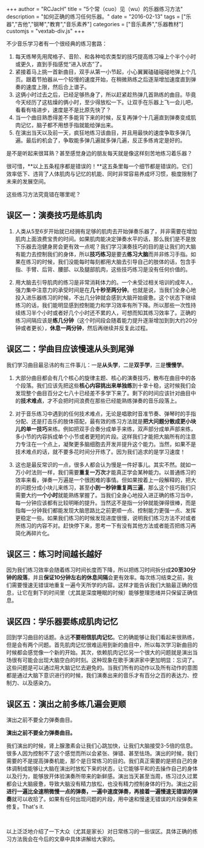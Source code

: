 +++
author = "RCJacH"
title =  "5个常（cuo）见（wu）的乐器练习方法"
description = "如何正确的练习任何乐器。"
date = "2016-02-13"
tags = ["乐器","吉他","钢琴","教育","音乐素养"]
categories = ["音乐素养","乐器教材"]
customjs = "vextab-div.js"
+++


不少音乐学习者有一个很经典的练习套路：

1. 每天练琴先用爬格子、音阶、和各种哈农类型的技巧提高练习噪上个半个小时或更久，直到手指感觉“进入状态”了。
2. 紧接着马上挑一首新曲目，双手从第一小节起，小心翼翼磕磕碰碰地弹上个几页。跟着节拍器从一个较慢的速度开始，在稍微熟练之后逐渐增加速度直到弹奏的速度上限，然后合上谱子。
3. 这俩小时过去之后，已经足够热身了，所以赶紧趁热弹几首熟练的曲目。毕竟今天经历了这枯燥的俩小时，至少得放松一下。让双手在乐器上飞一会儿吧，看看有啥进步，速度是不是比原先快了？
4. 当一个曲目熟悉得差不多能背下来的时候，反复再弹个十几遍直到弹奏变成肌肉记忆，脑子都不用想手指就能给弹出来。
5. 在演出当天以及前一天，疯狂地练习该曲目，并且用最快的速度争取多弹几遍。最后的机会了，争取能多弹几遍就多弹几遍，反正多练肯定是好的。

是不是听起来很耳熟？甚至感觉身边的朋友每天就是像这样刻苦地练习着乐器？

很可惜，**以上五条程序都是错误的！**这五条里每一个细节都是错误的。它们效率低下、违背了人体肌肉与记忆的机能、同时非常容易养成坏习惯，极度限制了未来的发展空间。

这些练习方法究竟错在哪里呢？

## 误区一：演奏技巧是练肌肉

1. 人类从5至6岁开始就已经拥有足够的肌肉去开始弹奏乐器了，并非需要在增加肌肉上面浪费宝贵的时间。如果肌肉能决定弹奏水平的话，那么我们是不是放下乐器去泡健身房会更有效一点呢？我们学习演奏技巧的目的是让我们的大脑有能力去控制我们的身体，所以**技巧练习**是要去**练习大脑**而并非练习手指。如果在练习的时候，我们没能每时每刻都用大脑去引导自己的肢体的话，包含手指、手臂、后背、腰部、以及腿部肌肉，这些技巧练习是没有任何价值的。 

2. 用大脑去引导肌肉的练习是非常消耗体力的。一个未受过相关培训的成年人，强力集中注意力的承受时间是在**几十秒至两分钟**。也就是说，当我们全身心地投入进乐器练习的时候，不出几分钟就会感到大脑开始疲惫。这个状态下继续练习的话，我们能明显感到控制能力和学习效率有所下降。所以那些一次性持续练习半个小时或者好几个小时还不累的人，可想而知其练习效率了。正确的练习间隔应该是**练几分钟**（这个时间段会随着能力提升逐渐增加到到大约20分钟或者更长），**休息一两分钟**，然后再继续并反复此过程。

## 误区二：学曲目应该慢速从头到尾弹

我们学习曲目最忌讳的有三件事儿：一是**从头学**，二是**双手学**，三是**慢慢学**。 

1. 大部分曲目都会有几个核心的旋律主题、核心的演奏技巧，散布在曲目中的各个段落。我们应该先把这些**核心内容挑出来单独练**到十拿十稳，这时候我们会发现整个曲目百分之七八十已经差不多学下来了。剩下的时间应该针对曲目中的**技术难点**，才不会把时间浪费在那些已经能熟练弹奏的音乐段落上。 

2. 对于音乐练习中遇到的任何技术难点，无论是唱歌时音准节奏、弹琴时的手指分配、还是打击乐的肢体搭配，最有效的练习方法就是**把大问题分散成更小块儿的单一技巧**来练。例如把双手合奏分成单手来练，双声部分成单声部来练，多小节的内容拆成单个小节或者更短的片段。这样我们才能把大脑所有的注意力专注在一个点上，凝聚更多脑细胞去开发并提升这个能力。当然，如果不是技术难点的话，就不要多花时间分开练了。因为我们追求的是学习速度！ 

3. 这也是最反常识的一点，很多人都会认为慢是一件好事儿。其实不然。就如一万小时法则一样，我们需要**重复一万次**才能真正学会某种能力。以普通练习的效率来看，弹奏一万遍是一个很困难的事情。但如果按着上一段解释的，把大的问题分成小块儿来练习，甚至**小到一秒钟重复两三遍**，那么这个技巧我们只需要大约**一个小时**就能熟练掌握了。当我们全身心地投入进正确的练习当中，每一分钟应该都有比较明晰的提升。当然这不是指一分钟就能弹得很棒，而是指每一分钟我们都能发现大脑思路比之前更顺一点、控制能力更强一点、发挥更稳定一些。如果我们练习的时候发现进度很慢，说明我们练习方法不对或者所练习的内容不对。赶快停下来，思考一下有没有其他方法或者能否把练习再简化再碎片化。

## 误区三：练习时间越长越好

因为我们练习效率会随着练习时间长度而下降，所以把练习时间拆分成**20至30分钟的段落**，并且**保证10分钟左右的休息间隔**会更有效率。每次练习结束之前，我们需要慢速无错误地重复一遍今天所学的内容。这样才能告诉我们大脑最正确的信息，让它在剩下的时间里（尤其是深度睡眠的时候）能够整理思绪并只保留正确信息。

## 误区四：学乐器要练成肌肉记忆

回到学习曲目的话题。永远**不要相信肌肉记忆**。它的确能够让我们看起来很熟练，但是会有两个问题。首先肌肉记忆很难运用到新的曲目中，所以每次学习新曲目的时候都会感觉像一个新的开始。其次，依赖肌肉记忆另一个很大的问题就是演出当场很有可能会出现大脑空白的时刻。这种现象在歌手演讲家中更加明显：忘词了。这些问题是可以通过用大脑记忆去避免的。当我们所有的动作以及所有动作的意图都是通过大脑下意识进行的时候，我们演奏出来的音乐才有百分之百的表达力、控制力、以及感染力。

## 误区五：演出之前多练几遍会更顺

演出之前不要全力弹奏曲目。

**演出之前不要全力弹奏曲目。**

我们演出的时候，肾上腺激素会让我们心跳加快，让我们大脑接受3-5倍的信息。很多人因为控制不了这个感觉而所以会紧张、弹错、甚至怯场。演出的时候，我们需要的不是提高弹奏机能，那个是日常练习的目的。我们真正需要的是把自己的身体调制成能够让大脑在演出时放松下来的状态，让它能够平和的去操作自己的身体以及行为，能够放开体验演奏所带来的新鲜感。演出当天甚至当周，练习过久过累都会让大脑疲惫，导致大脑没有精力放松，也没有精力控制身体的行为。演出之前**进行一遍比全速稍微慢一点的弹奏，一遍中速度弹奏，再接着一遍慢速无错误的弹奏**就可以收拾了。如果有任何出现问题的片段，用中速和慢速无错误的片段弹奏来修复。That's it.

<br>

以上泛泛地介绍了一下大众（尤其是家长）对日常练习的一些误区。具体正确的练习方法我会在今后的文章中具体讲解给大家的。
